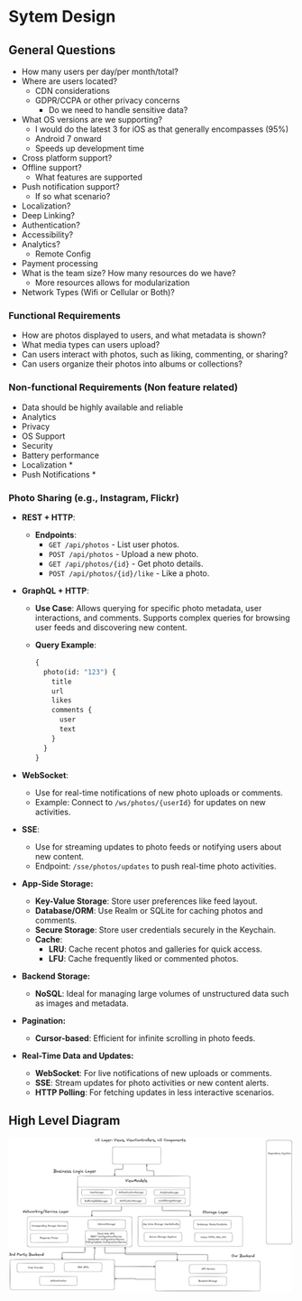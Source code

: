 # Sytem Design

## General Questions

- How many users per day/per month/total?
- Where are users located?
  - CDN considerations
  - GDPR/CCPA or other privacy concerns
    - Do we need to handle sensitive data?
- What OS versions are we supporting?
  - I would do the latest 3 for iOS as that generally encompasses (95%)
  - Android 7 onward
  - Speeds up development time
- Cross platform support?
- Offline support?
  - What features are supported
- Push notification support?
  - If so what scenario?
- Localization?
- Deep Linking?
- Authentication?
- Accessibility?
- Analytics?
  - Remote Config
- Payment processing
- What is the team size? How many resources do we have?
  - More resources allows for modularization
- Network Types (Wifi or Cellular or Both)?

### Functional Requirements

- How are photos displayed to users, and what metadata is shown?
- What media types can users upload?
- Can users interact with photos, such as liking, commenting, or sharing?
- Can users organize their photos into albums or collections?

### Non-functional Requirements (Non feature related)

- Data should be highly available and reliable
- Analytics
- Privacy
- OS Support
- Security
- Battery performance
- Localization *
- Push Notifications *

### Photo Sharing (e.g., Instagram, Flickr)

- **REST + HTTP**:
  - **Endpoints**:
    - `GET /api/photos` - List user photos.
    - `POST /api/photos` - Upload a new photo.
    - `GET /api/photos/{id}` - Get photo details.
    - `POST /api/photos/{id}/like` - Like a photo.

- **GraphQL + HTTP**:
  - **Use Case**: Allows querying for specific photo metadata, user interactions, and comments. Supports complex queries for browsing user feeds and discovering new content.
  - **Query Example**:

    ```graphql
    {
      photo(id: "123") {
        title
        url
        likes
        comments {
          user
          text
        }
      }
    }
    ```

- **WebSocket**:
  - Use for real-time notifications of new photo uploads or comments.
  - Example: Connect to `/ws/photos/{userId}` for updates on new activities.

- **SSE**:
  - Use for streaming updates to photo feeds or notifying users about new content.
  - Endpoint: `/sse/photos/updates` to push real-time photo activities.

- **App-Side Storage:**
  - **Key-Value Storage**: Store user preferences like feed layout.
  - **Database/ORM**: Use Realm or SQLite for caching photos and comments.
  - **Secure Storage**: Store user credentials securely in the Keychain.
  - **Cache**:
    - **LRU**: Cache recent photos and galleries for quick access.
    - **LFU**: Cache frequently liked or commented photos.

- **Backend Storage:**
  - **NoSQL**: Ideal for managing large volumes of unstructured data such as images and metadata.

- **Pagination:**
  - **Cursor-based**: Efficient for infinite scrolling in photo feeds.

- **Real-Time Data and Updates:**
  - **WebSocket**: For live notifications of new uploads or comments.
  - **SSE**: Stream updates for photo activities or new content alerts.
  - **HTTP Polling**: For fetching updates in less interactive scenarios.

## High Level Diagram

![Getting Started](iOSDesign.png)
